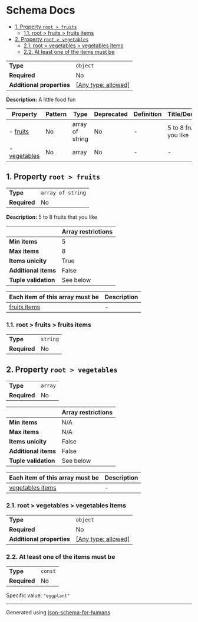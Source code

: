 # Schema Docs

- [1. Property `root > fruits`](#fruits-75697473)
  - [1.1. root > fruits > fruits items](#autogenerated_heading_2)
- [2. Property `root > vegetables`](#vegetables-626c6573)
  - [2.1. root > vegetables > vegetables items](#autogenerated_heading_3)
  - [2.2. At least one of the items must be](#autogenerated_heading_4)

|                           |                                                                           |
| ------------------------- | ------------------------------------------------------------------------- |
| **Type**                  | `object`                                                                  |
| **Required**              | No                                                                        |
| **Additional properties** | [[Any type: allowed]](# "Additional Properties of any type are allowed.") |

**Description:** A little food fun

| Property                              | Pattern | Type            | Deprecated | Definition | Title/Description           |
| ------------------------------------- | ------- | --------------- | ---------- | ---------- | --------------------------- |
| - [fruits](#fruits-75697473 )         | No      | array of string | No         | -          | 5 to 8 fruits that you like |
| - [vegetables](#vegetables-626c6573 ) | No      | array           | No         | -          | -                           |

## <a name="fruits-75697473"></a>1. Property `root > fruits`

|              |                   |
| ------------ | ----------------- |
| **Type**     | `array of string` |
| **Required** | No                |

**Description:** 5 to 8 fruits that you like

|                      | Array restrictions |
| -------------------- | ------------------ |
| **Min items**        | 5                  |
| **Max items**        | 8                  |
| **Items unicity**    | True               |
| **Additional items** | False              |
| **Tuple validation** | See below          |

| Each item of this array must be        | Description |
| -------------------------------------- | ----------- |
| [fruits items](#fruits_items-74656d73) | -           |

### <a name="autogenerated_heading_2"></a>1.1. root > fruits > fruits items

|              |          |
| ------------ | -------- |
| **Type**     | `string` |
| **Required** | No       |

## <a name="vegetables-626c6573"></a>2. Property `root > vegetables`

|              |         |
| ------------ | ------- |
| **Type**     | `array` |
| **Required** | No      |

|                      | Array restrictions |
| -------------------- | ------------------ |
| **Min items**        | N/A                |
| **Max items**        | N/A                |
| **Items unicity**    | False              |
| **Additional items** | False              |
| **Tuple validation** | See below          |

| Each item of this array must be                | Description |
| ---------------------------------------------- | ----------- |
| [vegetables items](#vegetables_items-74656d73) | -           |

### <a name="autogenerated_heading_3"></a>2.1. root > vegetables > vegetables items

|                           |                                                                           |
| ------------------------- | ------------------------------------------------------------------------- |
| **Type**                  | `object`                                                                  |
| **Required**              | No                                                                        |
| **Additional properties** | [[Any type: allowed]](# "Additional Properties of any type are allowed.") |

### <a name="autogenerated_heading_4"></a>2.2. At least one of the items must be

|              |         |
| ------------ | ------- |
| **Type**     | `const` |
| **Required** | No      |

Specific value: `"eggplant"`

----------------------------------------------------------------------------------------------------------------------------
Generated using [json-schema-for-humans](https://github.com/coveooss/json-schema-for-humans)
